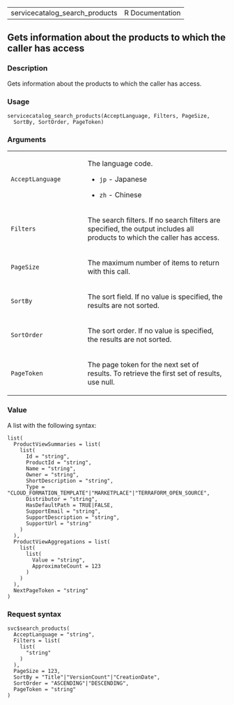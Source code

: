 <table style="width: 100%;">
<tbody>
<tr class="odd">
<td>servicecatalog_search_products</td>
<td style="text-align: right;">R Documentation</td>
</tr>
</tbody>
</table>

## Gets information about the products to which the caller has access

### Description

Gets information about the products to which the caller has access.

### Usage

    servicecatalog_search_products(AcceptLanguage, Filters, PageSize,
      SortBy, SortOrder, PageToken)

### Arguments

<table>
<colgroup>
<col style="width: 35%" />
<col style="width: 65%" />
</colgroup>
<tbody>
<tr class="odd">
<td><code
id="servicecatalog_search_products_:_AcceptLanguage">AcceptLanguage</code></td>
<td><p>The language code.</p>
<ul>
<li><p><code>jp</code> - Japanese</p></li>
<li><p><code>zh</code> - Chinese</p></li>
</ul></td>
</tr>
<tr class="even">
<td><code
id="servicecatalog_search_products_:_Filters">Filters</code></td>
<td><p>The search filters. If no search filters are specified, the
output includes all products to which the caller has access.</p></td>
</tr>
<tr class="odd">
<td><code
id="servicecatalog_search_products_:_PageSize">PageSize</code></td>
<td><p>The maximum number of items to return with this call.</p></td>
</tr>
<tr class="even">
<td><code
id="servicecatalog_search_products_:_SortBy">SortBy</code></td>
<td><p>The sort field. If no value is specified, the results are not
sorted.</p></td>
</tr>
<tr class="odd">
<td><code
id="servicecatalog_search_products_:_SortOrder">SortOrder</code></td>
<td><p>The sort order. If no value is specified, the results are not
sorted.</p></td>
</tr>
<tr class="even">
<td><code
id="servicecatalog_search_products_:_PageToken">PageToken</code></td>
<td><p>The page token for the next set of results. To retrieve the first
set of results, use null.</p></td>
</tr>
</tbody>
</table>

### Value

A list with the following syntax:

    list(
      ProductViewSummaries = list(
        list(
          Id = "string",
          ProductId = "string",
          Name = "string",
          Owner = "string",
          ShortDescription = "string",
          Type = "CLOUD_FORMATION_TEMPLATE"|"MARKETPLACE"|"TERRAFORM_OPEN_SOURCE",
          Distributor = "string",
          HasDefaultPath = TRUE|FALSE,
          SupportEmail = "string",
          SupportDescription = "string",
          SupportUrl = "string"
        )
      ),
      ProductViewAggregations = list(
        list(
          list(
            Value = "string",
            ApproximateCount = 123
          )
        )
      ),
      NextPageToken = "string"
    )

### Request syntax

    svc$search_products(
      AcceptLanguage = "string",
      Filters = list(
        list(
          "string"
        )
      ),
      PageSize = 123,
      SortBy = "Title"|"VersionCount"|"CreationDate",
      SortOrder = "ASCENDING"|"DESCENDING",
      PageToken = "string"
    )
